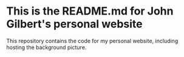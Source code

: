 # This is the README.md for John Gilbert's personal website

This repository contains the code for my personal website, including hosting the background picture.
